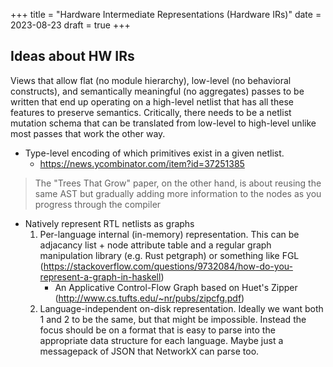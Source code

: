 +++
title = "Hardware Intermediate Representations (Hardware IRs)"
date = 2023-08-23
draft = true
+++

## Ideas about HW IRs

Views that allow flat (no module hierarchy), low-level (no behavioral constructs), and semantically meaningful (no aggregates) passes to be written that end up operating on a high-level netlist that has all these features to preserve semantics. Critically, there needs to be a netlist mutation schema that can be translated from low-level to high-level unlike most passes that work the other way.

- Type-level encoding of which primitives exist in a given netlist.
    - https://news.ycombinator.com/item?id=37251385

> The "Trees That Grow" paper, on the other hand, is about reusing the same AST but gradually adding more information to the nodes as you progress through the compiler

- Natively represent RTL netlists as graphs
    1. Per-language internal (in-memory) representation. This can be adjacancy list + node attribute table and a regular graph manipulation library (e.g. Rust petgraph) or something like FGL (https://stackoverflow.com/questions/9732084/how-do-you-represent-a-graph-in-haskell)
        - An Applicative Control-Flow Graph based on Huet's Zipper (http://www.cs.tufts.edu/~nr/pubs/zipcfg.pdf)
    2. Language-independent on-disk representation. Ideally we want both 1 and 2 to be the same, but that might be impossible. Instead the focus should be on a format that is easy to parse into the appropriate data structure for each language. Maybe just a messagepack of JSON that NetworkX can parse too.
